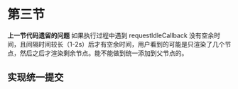 # 第三节

**上一节代码遗留的问题**
如果执行过程中遇到 requestIdleCallback 没有空余时间，且间隔时间较长（1-2s）后才有空余时间，用户看到的可能是只渲染了几个节点，然后之后才渲染剩余节点。能不能做到统一添加到父节点的。

## 实现统一提交
